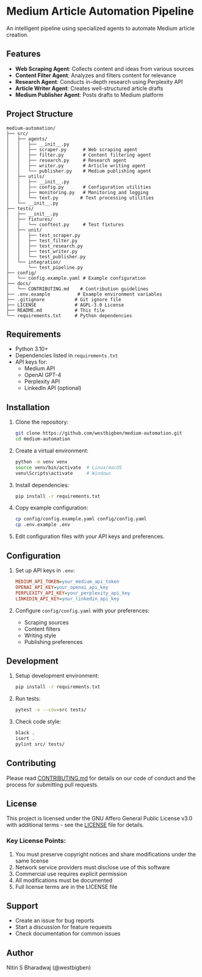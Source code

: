 # Medium Article Automation Pipeline

An intelligent pipeline using specialized agents to automate Medium article creation.

## Features

- **Web Scraping Agent**: Collects content and ideas from various sources
- **Content Filter Agent**: Analyzes and filters content for relevance
- **Research Agent**: Conducts in-depth research using Perplexity API
- **Article Writer Agent**: Creates well-structured article drafts
- **Medium Publisher Agent**: Posts drafts to Medium platform

## Project Structure

```
medium-automation/
├── src/
│   ├── agents/
│   │   ├── __init__.py
│   │   ├── scraper.py      # Web scraping agent
│   │   ├── filter.py       # Content filtering agent
│   │   ├── research.py     # Research agent
│   │   ├── writer.py       # Article writing agent
│   │   └── publisher.py    # Medium publishing agent
│   ├── utils/
│   │   ├── __init__.py
│   │   ├── config.py       # Configuration utilities
│   │   ├── monitoring.py   # Monitoring and logging
│   │   └── text.py        # Text processing utilities
│   └── __init__.py
├── tests/
│   ├── __init__.py
│   ├── fixtures/
│   │   └── conftest.py     # Test fixtures
│   ├── unit/
│   │   ├── test_scraper.py
│   │   ├── test_filter.py
│   │   ├── test_research.py
│   │   ├── test_writer.py
│   │   └── test_publisher.py
│   └── integration/
│       └── test_pipeline.py
├── config/
│   └── config.example.yaml # Example configuration
├── docs/
│   └── CONTRIBUTING.md    # Contribution guidelines
├── .env.example          # Example environment variables
├── .gitignore           # Git ignore file
├── LICENSE              # AGPL-3.0 License
├── README.md            # This file
└── requirements.txt     # Python dependencies
```

## Requirements

- Python 3.10+
- Dependencies listed in `requirements.txt`
- API keys for:
  - Medium API
  - OpenAI GPT-4
  - Perplexity API
  - LinkedIn API (optional)

## Installation

1. Clone the repository:
   ```bash
   git clone https://github.com/westbigben/medium-automation.git
   cd medium-automation
   ```

2. Create a virtual environment:
   ```bash
   python -m venv venv
   source venv/bin/activate  # Linux/macOS
   venv\Scripts\activate     # Windows
   ```

3. Install dependencies:
   ```bash
   pip install -r requirements.txt
   ```

4. Copy example configuration:
   ```bash
   cp config/config.example.yaml config/config.yaml
   cp .env.example .env
   ```

5. Edit configuration files with your API keys and preferences.

## Configuration

1. Set up API keys in `.env`:
   ```ini
   MEDIUM_API_TOKEN=your_medium_api_token
   OPENAI_API_KEY=your_openai_api_key
   PERPLEXITY_API_KEY=your_perplexity_api_key
   LINKEDIN_API_KEY=your_linkedin_api_key
   ```

2. Configure `config/config.yaml` with your preferences:
   - Scraping sources
   - Content filters
   - Writing style
   - Publishing preferences

## Development

1. Setup development environment:
   ```bash
   pip install -r requirements.txt
   ```

2. Run tests:
   ```bash
   pytest -v --cov=src tests/
   ```

3. Check code style:
   ```bash
   black .
   isort .
   pylint src/ tests/
   ```

## Contributing

Please read [CONTRIBUTING.md](docs/CONTRIBUTING.md) for details on our code of conduct and the process for submitting pull requests.

## License

This project is licensed under the GNU Affero General Public License v3.0 with additional terms - see the [LICENSE](LICENSE) file for details.

### Key License Points:

1. You must preserve copyright notices and share modifications under the same license
2. Network service providers must disclose use of this software
3. Commercial use requires explicit permission
4. All modifications must be documented
5. Full license terms are in the LICENSE file

## Support

- Create an issue for bug reports
- Start a discussion for feature requests
- Check documentation for common issues

## Author

Nitin S Bharadwaj (@westbigben)